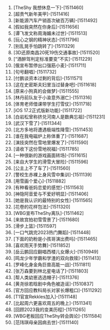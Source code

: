 
1. [TheShy 我想休息一下]-[1511460]
1. [超贵气新年美甲]-[1511416]
1. [新能源汽车产销首次破百万辆]-[1511492]
1. [假如我突然在你身后]-[1511656]
1. [谭飞发文称周海媚未过世]-[1511513]
1. [玩心之钢的精神状态]-[1511796]
1. [别乱晃手怕跳转了]-[1511329]
1. [3D还原南昌20死19伤交通事故]-[1511520]
1. [“酒醉驾判定标准要变”不实]-[1511229]
1. [俄宣布暂停出口强筋小麦]-[1511711]
1. [句号翻唱]-[1511732]
1. [付鹏谈资本过剩的背后]-[1511571]
1. [这在史密斯夫妇里当过替身吧]-[1511618]
1. [原来小狗真的会做梦]-[1511555]
1. [林丹前队友于小渝意外溺亡]-[1511316]
1. [体育老师借课带学生打雪仗]-[1511718]
1. [iOS 17.2正式版新功能]-[1511722]
1. [白岩松曾称挤兑河南人是数典忘祖]-[1511231]
1. [武汉下雪了]-[1511344]
1. [北方多地将遭遇极端性降雪]-[1511453]
1. [谁在我电磁炉上称体重了]-[1511687]
1. [演技突然在雪地里爆发了]-[1511590]
1. [请收下这份雪地祝福]-[1511785]
1. [一种很新的游戏画面转场]-[1511615]
1. [来自大学生的滑雪大冒险]-[1511596]
1. [公主上不了车了]-[1511560]
1. [警校生赤裸上身风雪中集训]-[1511139]
1. [用雪画个爱心]-[1511882]
1. [有种看爸妈恋爱的感觉]-[1511563]
1. [神隐阿音爱与不爱好明显]-[1511406]
1. [她是我认识的最特别的女性]-[1511565]
1. [花卷的花样包法]-[1511320]
1. [WBG宣布TheShy离队]-[1511462]
1. [来故宫拍初雪雪景了]-[1511680]
1. [滑步上篮]-[1511597]
1. [一口气跳完2023热门舞蹈]-[1511448]
1. [下面的奶粉是小孩哥演出费吗]-[1511465]
1. [喜欢雨天手势舞]-[1511852]
1. [岳云鹏回应翻唱西楼儿女爆火]-[1510949]
1. [鸣龙少年学霸和学渣的双向救赎]-[1511413]
1. [罗峰化身金角巨兽高能一战]-[1511811]
1. [张万森要到林北星电话了]-[1511803]
1. [帮人类幼崽选选帽子]-[1511376]
1. [黄尧徐若晗剧中角色被造谣]-[1510837]
1. [官方回应教科局长对家长爆粗口]-[1511292]
1. [T1官宣Rekkles加入]-[1511148]
1. [比起周六更喜欢周五的晚上]-[1511341]
1. [回顾2023我的变美历程]-[1511265]
1. [WBG老板回应TheShy转会舆论]-[1511584]
1. [范玮琪母亲因病去世]-[1511140]